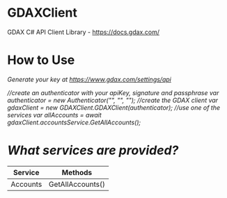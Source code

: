 # GDAXClient
GDAX C# API Client Library - https://docs.gdax.com/

<h1>How to Use</h1>

<i>Generate your key at https://www.gdax.com/settings/api<i>

//create an authenticator with your apiKey, signature and passphrase
var authenticator = new Authenticator("<apiKey>", "<signature>", "<passphrase>");
//create the GDAX client
var gdaxClient = new GDAXClient.GDAXClient(authenticator);
//use one of the services 
var allAccounts = await gdaxClient.accountsService.GetAllAccounts();

<h1>What services are provided?</h1>

| Service  | Methods          |
|----------|------------------|
| Accounts | GetAllAccounts() |


